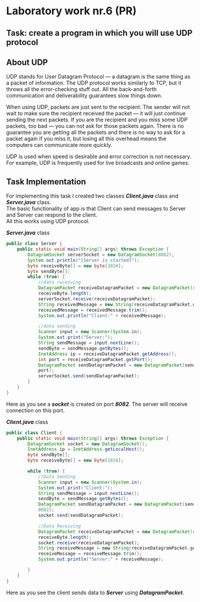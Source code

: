 # Laboratory work nr.6 (PR)  
## Task: create a program in which you will use UDP protocol  
  
## About UDP

UDP stands for User Datagram Protocol — a datagram is the same thing as a packet of information. The UDP protocol works similarly to TCP, but it throws all the error-checking stuff out. All the back-and-forth communication and deliverability guarantees slow things down.

When using UDP, packets are just sent to the recipient. The sender will not wait to make sure the recipient received the packet — it will just continue sending the next packets. If you are the recipient and you miss some UDP packets, too bad — you can not ask for those packets again. There is no guarantee you are getting all the packets and there is no way to ask for a packet again if you miss it, but losing all this overhead means the computers can communicate more quickly.

UDP is used when speed is desirable and error correction is not necessary. For example, UDP is frequently used for live broadcasts and online games.

## Task Implementation  
  
For implementing this task I created two classes ***Client.java*** class and ***Server.java*** class.  
The basic functionality of app is that Client can send messages to Server and Server can respond to the client.  
All this works using UDP protocol.  
  
  
***Server.java*** class
```java
public class Server {
    public static void main(String[] args) throws Exception {
        DatagramSocket serverSocket = new DatagramSocket(8082);
        System.out.println("[Server is started]");
        byte receiveByte[] = new byte[1024];
        byte sendByte[];
        while (true) {
            //data receiving
            DatagramPacket receiveDatagramPacket = new DatagramPacket(receiveByte, 
            receiveByte.length);
            serverSocket.receive(receiveDatagramPacket);
            String receivedMessage = new String(receiveDatagramPacket.getData());
            receivedMessage = receivedMessage.trim();
            System.out.println("Client:" + receivedMessage);

            //data sending
            Scanner input = new Scanner(System.in);
            System.out.print("Server:");
            String sendMessage = input.nextLine();
            sendByte = sendMessage.getBytes();
            InetAddress ip = receiveDatagramPacket.getAddress();
            int port = receiveDatagramPacket.getPort();
            DatagramPacket sendDatagramPacket = new DatagramPacket(sendByte, sendByte.length, ip, 
            port);
            serverSocket.send(sendDatagramPacket);
        }
    }
}
```
Here as you see a ***socket*** is created on port ***8082***. The server will receive connection on this port.  
  
  
  
  
  
***Client.java*** class
```java
public class Client {
    public static void main(String[] args) throws Exception {
        DatagramSocket socket = new DatagramSocket();
        InetAddress ip = InetAddress.getLocalHost();
        byte sendByte[];
        byte receiveByte[] = new byte[1024];

        while (true) {
            //Data Sending
            Scanner input = new Scanner(System.in);
            System.out.print("Client:");
            String sendMessage = input.nextLine();
            sendByte = sendMessage.getBytes();
            DatagramPacket sendDatagramPacket = new DatagramPacket(sendByte, sendByte.length, ip, 
            8082);
            socket.send(sendDatagramPacket);

            //Data Receiving
            DatagramPacket receiveDatagramPacket = new DatagramPacket(receiveByte, 
            receiveByte.length);
            socket.receive(receiveDatagramPacket);
            String receiveMessage = new String(receiveDatagramPacket.getData());
            receiveMessage = receiveMessage.trim();
            System.out.println("Server:" + receiveMessage);

        }
    }
}
```

Here as you see the client sends data to ***Server*** using ***DatagramPacket***.

